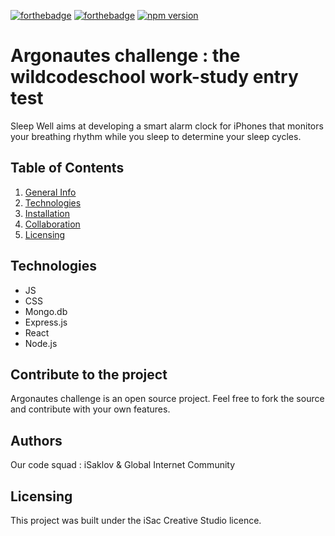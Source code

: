 [![forthebadge](https://forthebadge.com/images/badges/ages-12.svg)](https://forthebadge.com)
[![forthebadge](https://forthebadge.com/images/badges/contains-cat-gifs.svg)](https://forthebadge.com)
[![npm version](https://badge.fury.io/js/react.svg)](https://badge.fury.io/js/react)

# Argonautes challenge : the wildcodeschool work-study entry test

Sleep Well aims at developing a smart alarm clock for iPhones that monitors your breathing rhythm while you sleep to determine your sleep cycles.

## Table of Contents
1. [General Info](#general-info)
2. [Technologies](#technologies)
3. [Installation](#installation)
4. [Collaboration](#collaboration)
5. [Licensing](#licensing)

## Technologies
- JS
- CSS
- Mongo.db
- Express.js
- React
- Node.js

## Contribute to the project

Argonautes challenge is an open source project. Feel free to fork the source and contribute with your own features.

## Authors

Our code squad : iSaklov & Global Internet Community

## Licensing

This project was built under the iSac Creative Studio licence.